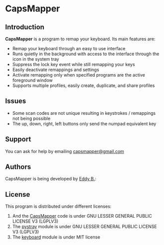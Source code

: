 # CapsMapper

## Introduction

**CapsMapper** is a program to remap your keyboard. Its main features are:

* Remap your keyboard through an easy to use interface
* Runs quietly in the background with access to the interface through the icon in the system tray
* Suppress the lock key event while still remapping your keys
* Easily deactivate remappings and settings
* Activate remapping only when specified programs are the active foreground window
* Supports multiple profiles, easily create, duplicate, and share profiles

## Issues

* Some scan codes are not unique resulting in keystrokes / remappings not being possible
* The up, down, right, left buttons only send the numpad equivalent key

## Support

You can ask for help by emailing capsmapper@gmail.com

## Authors

CapsMapper is being developed by [Eddy B.](https://github.com/Bredicus):

## License

This program is distributed under different licenses:

1. And the [CapsMapper](https://github.com/Bredicus/CapsMapper) code is under GNU LESSER GENERAL PUBLIC LICENSE V3 (LGPLV3)
2. The [pystray](https://pypi.org/project/pystray/) module is under GNU LESSER GENERAL PUBLIC LICENSE V3 (LGPLV3)
3. The [keyboard](https://pypi.org/project/keyboard/) module is under MIT license
